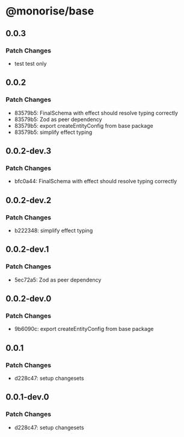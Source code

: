 # @monorise/base

## 0.0.3

### Patch Changes

- test test only

## 0.0.2

### Patch Changes

- 83579b5: FinalSchema with effect should resolve typing correctly
- 83579b5: Zod as peer dependency
- 83579b5: export createEntityConfig from base package
- 83579b5: simplify effect typing

## 0.0.2-dev.3

### Patch Changes

- bfc0a44: FinalSchema with effect should resolve typing correctly

## 0.0.2-dev.2

### Patch Changes

- b222348: simplify effect typing

## 0.0.2-dev.1

### Patch Changes

- 5ec72a5: Zod as peer dependency

## 0.0.2-dev.0

### Patch Changes

- 9b6090c: export createEntityConfig from base package

## 0.0.1

### Patch Changes

- d228c47: setup changesets

## 0.0.1-dev.0

### Patch Changes

- d228c47: setup changesets
